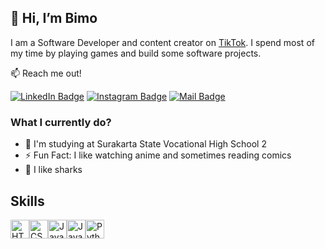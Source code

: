 ## 👋 Hi, I’m Bimo

I am a Software Developer and content creator on [TikTok](https://www.tiktok.com/@q3kxlva?_t=ZS-8t4bWdQE4Pa&_r=1). I spend most of my time by playing games and build some software projects.

📫 Reach me out!

[![LinkedIn Badge](https://img.shields.io/badge/-Bimo&nbsp;Satria-0077B5?style=flat&logo=linkedin&logoColor=white)](https://www.linkedin.com/in/bimo-satria-927baa31b/)   [![Instagram Badge](https://img.shields.io/badge/-@namdominc-E4405F?style=flat&logo=instagram&logoColor=white)](https://www.instagram.com/rdbiim._?igsh=MXJxN3F1YWE3MnY3OQ==)   [![Mail Badge](https://img.shields.io/badge/-xyzabimo76@gmail.com-D14836?style=flat&logo=gmail&logoColor=white)](mailto:xzyabimo76@gmail.com)

### What I currently do?

- 🏫 I'm studying at Surakarta State Vocational High School 2
- ⚡ Fun Fact: I like watching anime and sometimes reading comics
- 🦈 I like sharks

## Skills
<div style="display: flex;">
  <img src="https://cdn.jsdelivr.net/gh/devicons/devicon/icons/html5/html5-original.svg" alt="HTML5" width="30" height="30"/>
  <img src="https://cdn.jsdelivr.net/gh/devicons/devicon/icons/css3/css3-original.svg" alt="CSS3" width="30" height="30"/>
  <img src="https://cdn.jsdelivr.net/gh/devicons/devicon/icons/javascript/javascript-original.svg" alt="JavaScript" width="30" height="30"/>
  <img src="https://cdn.jsdelivr.net/gh/devicons/devicon/icons/java/java-original.svg" alt="Java" width="30" height="30"/>
  <img src="https://cdn.jsdelivr.net/gh/devicons/devicon/icons/python/python-original.svg" alt="Python" width="30" height="30"/>
</div>
